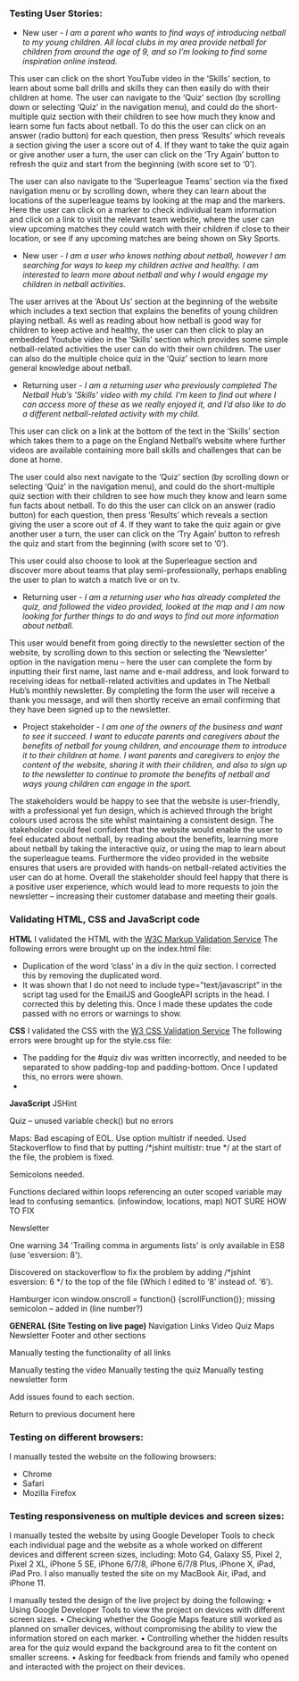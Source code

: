 ### Testing User Stories:

* New user - *I am a parent who wants to find ways of introducing netball to my young children. All local clubs in my area provide netball for children from around the age of 9, and so I’m looking to find some inspiration online instead.* 

This user can click on the short YouTube video in the ‘Skills’ section, to learn about some ball drills and skills they can then easily do with their children at home. 
The user can navigate to the ‘Quiz’ section (by scrolling down or selecting ‘Quiz’ in the navigation menu), and could do the short-multiple quiz section with their children to see how much they know and learn some fun facts about netball. To do this the user can click on an answer (radio button) for each question, then press ‘Results’ which reveals a section giving the user a score out of 4. If they want to take the quiz again or give another user a turn, the user can click on the ‘Try Again’ button to refresh the quiz and start from the beginning (with score set to ‘0’). 

The user can also navigate to the ‘Superleague Teams’ section via the fixed navigation menu or by scrolling down, where they can learn about the locations of the superleague teams by looking at the map and the markers. Here the user can click on a marker to check individual team information and click on a link to visit the relevant team website, where the user can view upcoming matches they could watch with their children if close to their location, or see if any upcoming matches are being shown on Sky Sports. 

* New user - *I am a user who knows nothing about netball, however I am searching for ways to keep my children active and healthy. I am interested to learn more about netball and why I would engage my children in netball activities.*

The user arrives at the ‘About Us’ section at the beginning of the website which includes a text section that explains the benefits of young children playing netball. 
As well as reading about how netball is good way for children to keep active and healthy, the user can then click to play an embedded Youtube video in the ‘Skills’ section which provides some simple netball-related activities the user can do with their own children. The user can also do the multiple choice quiz in the ‘Quiz’ section to learn more general knowledge about netball. 

* Returning user - *I am a returning user who previously completed The Netball Hub’s 'Skills' video with my child. I'm keen to find out where I can access more of these as we really enjoyed it, and I’d also like to do a different netball-related activity with my child.* 

This user can click on a link at the bottom of the text in the ‘Skills’ section which takes them to a page on the England Netball’s website where further videos are available containing more ball skills and challenges that can be done at home. 

The user could also next navigate to the ‘Quiz’ section (by scrolling down or selecting ‘Quiz’ in the navigation menu), and could do the short-multiple quiz section with their children to see how much they know and learn some fun facts about netball. To do this the user can click on an answer (radio button) for each question, then press ‘Results’ which reveals a section giving the user a score out of 4. If they want to take the quiz again or give another user a turn, the user can click on the ‘Try Again’ button to refresh the quiz and start from the beginning (with score set to ‘0’). 

This user could also choose to look at the Superleague section and discover more about teams that play semi-professionally, perhaps enabling the user to plan to watch a match live or on tv. 

* Returning user - *I am a returning user who has already completed the quiz, and followed the video provided, looked at the map and I am now looking for further things to do and ways to find out more information about netball.* 

This user would benefit from going directly to the newsletter section of the website, by scrolling down to this section or selecting the ‘Newsletter’ option in the navigation menu – here the user can complete the form by inputting their first name, last name and e-mail address, and look forward to receiving ideas for netball-related activities and updates in The Netball Hub’s monthly newsletter. By completing the form the user will receive a thank you message, and will then shortly receive an email confirming that they have been signed up to the newsletter. 

* Project stakeholder - *I am one of the owners of the business and want to see it succeed. I want to educate parents and caregivers about the benefits of netball for young children, and encourage them to introduce it to their children at home. 
I want parents and caregivers to enjoy the content of the website, sharing it with their children, and also to sign up to the newsletter to continue to promote the benefits of netball and ways young children can engage in the sport.* 

The stakeholders would be happy to see that the website is user-friendly, with a professional yet fun design, which is achieved through the bright colours used across the site whilst maintaining a consistent design. The stakeholder could feel confident that the website would enable the user to feel educated about netball, by reading about the benefits, learning more about netball by taking the interactive quiz, or using the map to learn about the superleague teams. Furthermore the video provided in the website ensures that users are provided with hands-on netball-related activities the user can do at home. Overall the stakeholder should feel happy that there is a positive user experience, which would lead to more requests to join the newsletter – increasing their customer database and meeting their goals.


### Validating HTML, CSS and JavaScript code

**HTML** I validated the HTML with the [W3C Markup Validation Service](https://validator.w3.org/)
The following errors were brought up on the index.html file:
-	Duplication of the word ‘class’ in a div in the quiz section. I corrected this by removing the duplicated word. 
-	It was shown that I do not need to include type=”text/javascript” in the script tag used for the EmailJS and GoogleAPI scripts in the head. I corrected this by deleting this.
 Once I made these updates the code passed with no errors or warnings to show. 

**CSS** I validated the CSS with the [W3 CSS Validation Service](https://jigsaw.w3.org/css-validator/)
The following errors were brought up for the style.css file:
-	The padding for the #quiz div was written incorrectly, and needed to be separated to show padding-top and padding-bottom. Once I updated this, no errors were shown.
-	
**JavaScript** 
JSHint

Quiz – unused variable check() but no errors

Maps:
Bad escaping of EOL. Use option multistr if needed. Used Stackoverflow to find that by putting /*jshint multistr: true */ at the start of the file, the problem is fixed. 

Semicolons needed. 

Functions declared within loops referencing an outer scoped variable may lead to confusing semantics. (infowindow, locations, map)
NOT SURE HOW TO FIX

Newsletter

One warning
34	'Trailing comma in arguments lists' is only available in ES8 (use 'esversion: 8').

Discovered on stackoverflow to fix the problem by adding /*jshint esversion: 6 */  to the top of the file (Which I edited to ‘8’ instead of. ‘6’).


Hamburger icon
window.onscroll = function() {scrollFunction()}; missing semicolon – added in (line number?)

**GENERAL (Site Testing on live page)**
Navigation
Links 
Video
Quiz
Maps 
Newsletter
Footer
and other sections

Manually testing the functionality of all links

Manually testing the video
Manually testing the quiz
Manually testing newsletter form

Add issues found to each section.

Return to previous document here


### Testing on different browsers:
I manually tested the website on the following browsers:
* Chrome
* Safari
* Mozilla Firefox

### Testing responsiveness on multiple devices and screen sizes:

I manually tested the website by using Google Developer Tools to check each individual page and the website as a whole worked on different devices and different screen sizes, including: Moto G4, Galaxy S5, Pixel 2, Pixel 2 XL, iPhone 5 SE, iPhone 6/7/8, iPhone 6/7/8 Plus, iPhone X, iPad, iPad Pro. I also manually tested the site on my MacBook Air, iPad, and iPhone 11.


I manually tested the design of the live project by doing the following:
•	Using Google Developer Tools to view the project on devices with different screen sizes.
•	Checking whether the Google Maps feature still worked as planned on smaller devices, without compromising the ability to view the information stored on each marker.
•	Controlling whether the hidden results area for the quiz would expand the background area to fit the content on smaller screens.
•	Asking for feedback from friends and family who opened and interacted with the project on their devices.
 